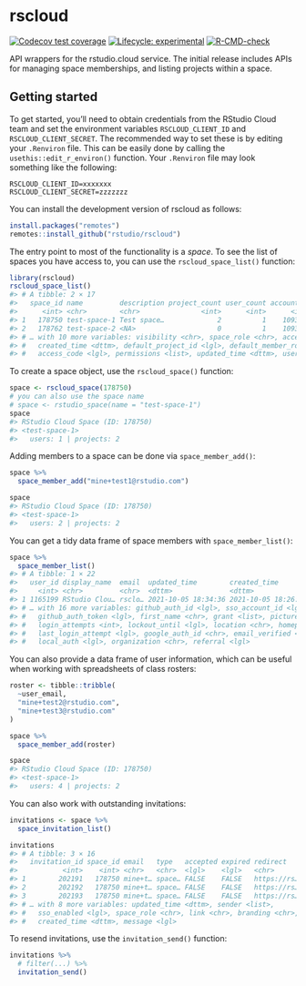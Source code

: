 
<!-- README.md is generated from README.Rmd. Please edit that file -->

# rscloud

<!-- badges: start -->

[![Codecov test
coverage](https://codecov.io/gh/rstudio/rscloud/branch/master/graph/badge.svg)](https://codecov.io/gh/rstudio/rscloud?branch=master)
[![Lifecycle:
experimental](https://img.shields.io/badge/lifecycle-experimental-orange.svg)](https://lifecycle.r-lib.org/articles/stages.html)
[![R-CMD-check](https://github.com/rstudio/rscloud/workflows/R-CMD-check/badge.svg)](https://github.com/rstudio/rscloud/actions)
<!-- badges: end -->

API wrappers for the rstudio.cloud service. The initial release includes
APIs for managing space memberships, and listing projects within a
space.

## Getting started

To get started, you’ll need to obtain credentials from the RStudio Cloud
team and set the environment variables `RSCLOUD_CLIENT_ID` and
`RSCLOUD_CLIENT_SECRET`. The recommended way to set these is by editing
your `.Renviron` file. This can be easily done by calling the
`usethis::edit_r_environ()` function. Your `.Renviron` file may look
something like the following:

    RSCLOUD_CLIENT_ID=xxxxxxx
    RSCLOUD_CLIENT_SECRET=zzzzzzz

You can install the development version of rscloud as follows:

``` r
install.packages("remotes")
remotes::install_github("rstudio/rscloud")
```

The entry point to most of the functionality is a *space*. To see the
list of spaces you have access to, you can use the
`rscloud_space_list()` function:

``` r
library(rscloud)
rscloud_space_list()
#> # A tibble: 2 × 17
#>   space_id name         description project_count user_count account_id project_max
#>      <int> <chr>        <chr>               <int>      <int>      <int>       <int>
#> 1   178750 test-space-1 Test space…             2          1    1093053       10000
#> 2   178762 test-space-2 <NA>                    0          1    1093053       10000
#> # … with 10 more variables: visibility <chr>, space_role <chr>, access <chr>,
#> #   created_time <dttm>, default_project_id <lgl>, default_member_role <chr>,
#> #   access_code <lgl>, permissions <list>, updated_time <dttm>, user_max <int>
```

To create a space object, use the `rscloud_space()` function:

``` r
space <- rscloud_space(178750)
# you can also use the space name
# space <- rstudio_space(name = "test-space-1")
space
#> RStudio Cloud Space (ID: 178750)
#> <test-space-1>
#>   users: 1 | projects: 2
```

Adding members to a space can be done via `space_member_add()`:

``` r
space %>% 
  space_member_add("mine+test1@rstudio.com")

space
#> RStudio Cloud Space (ID: 178750)
#> <test-space-1>
#>   users: 2 | projects: 2
```

You can get a tidy data frame of space members with
`space_member_list()`:

``` r
space %>% 
  space_member_list()
#> # A tibble: 1 × 22
#>   user_id display_name  email  updated_time        created_time        last_name
#>     <int> <chr>         <chr>  <dttm>              <dttm>              <chr>    
#> 1 1165199 RStudio Clou… rsclo… 2021-10-05 18:34:36 2021-10-05 18:26:25 Cloud Te…
#> # … with 16 more variables: github_auth_id <lgl>, sso_account_id <lgl>,
#> #   github_auth_token <lgl>, first_name <chr>, grant <list>, picture_url <chr>,
#> #   login_attempts <int>, lockout_until <lgl>, location <chr>, homepage <chr>,
#> #   last_login_attempt <lgl>, google_auth_id <chr>, email_verified <lgl>,
#> #   local_auth <lgl>, organization <chr>, referral <lgl>
```

You can also provide a data frame of user information, which can be
useful when working with spreadsheets of class rosters:

``` r
roster <- tibble::tribble(
  ~user_email,
  "mine+test2@rstudio.com", 
  "mine+test3@rstudio.com"
)

space %>% 
  space_member_add(roster)

space
#> RStudio Cloud Space (ID: 178750)
#> <test-space-1>
#>   users: 4 | projects: 2
```

You can also work with outstanding invitations:

``` r
invitations <- space %>% 
  space_invitation_list()

invitations
#> # A tibble: 3 × 16
#>   invitation_id space_id email   type   accepted expired redirect    accepted_by
#>           <int>    <int> <chr>   <chr>  <lgl>    <lgl>   <chr>       <lgl>      
#> 1        202191   178750 mine+t… space… FALSE    FALSE   https://rs… NA         
#> 2        202192   178750 mine+t… space… FALSE    FALSE   https://rs… NA         
#> 3        202193   178750 mine+t… space… FALSE    FALSE   https://rs… NA         
#> # … with 8 more variables: updated_time <dttm>, sender <list>,
#> #   sso_enabled <lgl>, space_role <chr>, link <chr>, branding <chr>,
#> #   created_time <dttm>, message <lgl>
```

To resend invitations, use the `invitation_send()` function:

``` r
invitations %>% 
  # filter(...) %>% 
  invitation_send()
```
